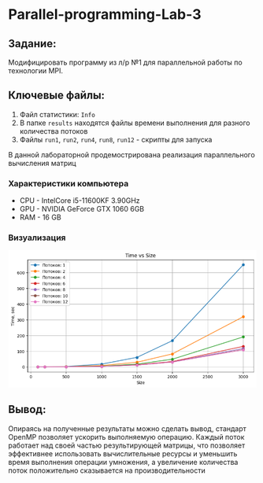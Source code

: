 # Parallel-programming-Lab-3

## Задание: 
Модифицировать программу из л/р №1 для параллельной работы по технологии MPI.

## Ключевые файлы: 
1. Файл статистики: `Info`
2. В папке `results` находятся файлы времени выполнения для разного количества потоков
3. Файлы `run1`, `run2`, `run4`, `run8`, `run12` - скрипты для запуска
   
В данной лабораторной продемострирована реализация параллельного вычисления матриц

### Характеристики компьютера
- CPU - IntelCore i5-11600KF 3.90GHz 
- GPU - NVIDIA GeForce GTX 1060 6GB
- RAM - 16 GB

### Визуализация 
![Зависимость времени от количества потоков](https://github.com/Vouchiko/Parallel-programming-Lab-2/blob/main/consumed%20time/Picture.png)

## Вывод:
Опираясь на полученные результаты можно сделать вывод, стандарт OpenMP позволяет ускорить выполняемую операцию. Каждый поток работает над своей частью результирующей матрицы, что позволяет эффективнее использовать вычислительные ресурсы и уменьшить время выполнения операции умножения, а увеличение количества поток положительно сказывается на производительности
   
